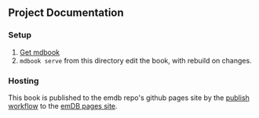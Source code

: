 ## Project Documentation
### Setup
1. [Get mdbook](https://rust-lang.github.io/mdBook/guide/installation.html)
2. `mdbook serve` from this directory edit the book, with rebuild on changes.

### Hosting
This book is published to the emdb repo's github pages site by the [publish workflow](./../.github/workflows/publish.yml) to the [emDB pages site](https://oliverkillane.github.io/ADSD/).